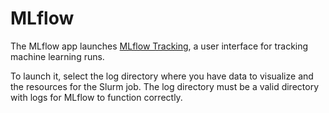 # MLflow

The MLflow app launches [MLflow
Tracking](https://mlflow.org/docs/latest/tracking.html), a user interface for
tracking machine learning runs.

To launch it, select the log directory where you have data to visualize and the
resources for the Slurm job. The log directory must be a valid directory with
logs for MLflow to function correctly.
